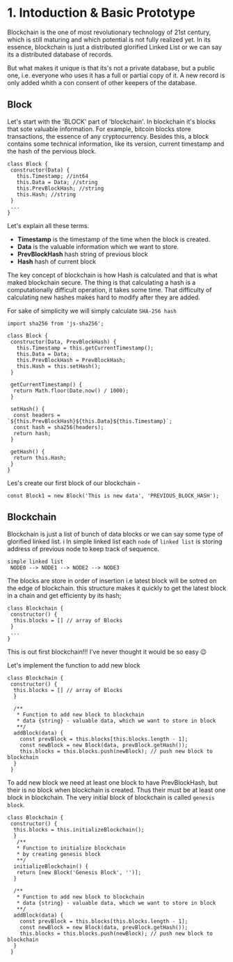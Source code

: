 # 1. Intoduction & Basic Prototype


Blockchain is the one of most revolutionary technology of 21st century, which is still maturing 
and which potential is not fully realized yet. In its essence, blockchain is just 
a distributed glorified Linked List or we can say its a distributed database of records.

But what makes it unique is that its's not a private database, but a public one, 
i.e. everyone who uses it has a full or partial copy of it. A new record is only added whith a con
consent of other keepers of the database.

## Block
Let's start with the 'BLOCK' part of 'blockchain'. In blockchain it's blocks that sote valuable information. For example, bitcoin blocks store transactions, the essence of any cryptocurrency. Besides this, a block contains some technical information, like its version, current timestamp and the hash of the pervious block.


``` es6
class Block {
 constructor(Data) {
   this.Timestamp; //int64
   this.Data = Data; //string
   this.PrevBlockHash; //string
   this.Hash; //string
 }
 ...
}
```
Let's explain all these terms.
- **Timestamp** is the timestamp of the time when the block is created.
- **Data** is the valuable information which we want to store.
- **PrevBlockHash** hash string of previous block
- **Hash** hash of current block

The key concept of blockchain is how Hash is calculated and that is what maked blockchain secure.
The thing is that calculating a hash is a computationally difficult operation, it takes some time.
That difficulty of calculating new hashes makes hard to modify after they are added.


For sake of simplicity we will simply calculate `SHA-256 hash`

```es6
import sha256 from 'js-sha256';

class Block {
 constructor(Data, PrevBlockHash) {
   this.Timestamp = this.getCurrentTimestamp();
   this.Data = Data;
   this.PrevBlockHash = PrevBlockHash;
   this.Hash = this.setHash();
 }
 
 getCurrentTimestamp() {
  return Math.floor(Date.now() / 1000);
 }
 
 setHash() {
  const headers = `${this.PrevBlockHash}${this.Data}${this.Timestamp}`;
  const hash = sha256(headers);
  return hash;
 }
 
 getHash() {
  return this.Hash;
 }
}
```

Les's create our first block of our blockchain - 

```es6
const Block1 = new Block('This is new data', 'PREVIOUS_BLOCK_HASH');
```

## Blockchain

Blockchain is just a list of bunch of data blocks or we can say some type of glorified linked list. i In simple linked list each `node` of `linked list` is storing address of previous node to keep track of sequence.

```
simple linked list
 NODE0 --> NODE1 --> NODE2 --> NODE3
```

The blocks are store in order of insertion i.e latest block will be sotred on the edge of blockchain.
this structure makes it quickly to get the latest block in a chain and get efficienty by its hash;

```es6
class Blockchain {
 constructor() {
  this.blocks = [] // array of Blocks
 }
 ...
}
```
This is out first blockchain!!!
I’ve never thought it would be so easy 😉

Let's implement the function to add new block

```es6
class Blockchain {
 constructor() {
  this.blocks = [] // array of Blocks
  }
  
  /**
   * Function to add new block to blockchain 
   * data {string} - valuable data, which we want to store in block
   **/
  addBlock(data) {
    const prevBlock = this.blocks[this.blocks.length - 1];
    const newBlock = new Block(data, prevBlock.getHash());
    this.blocks = this.blocks.push(newBlock); // push new block to blockchain
  }
 }
```

To add new block we need at least one block to have PrevBlockHash, but their is no block when blockchain is created.
Thus their must be at least one block in blockchain. The very initial block of blockchain is called `genesis block`.

```es6
class Blockchain {
 constructor() {
  this.blocks = this.initializeBlockchain();
  }
   /**
   * Function to initialize blockchain
   * by creating genesis block
   **/
  initializeBlockchain() {
   return [new Block('Genesis Block', '')];
  }
  
  /**
   * Function to add new block to blockchain 
   * data {string} - valuable data, which we want to store in block
   **/
  addBlock(data) {
    const prevBlock = this.blocks[this.blocks.length - 1];
    const newBlock = new Block(data, prevBlock.getHash());
    this.blocks = this.blocks.push(newBlock); // push new block to blockchain
  }
 }
```
